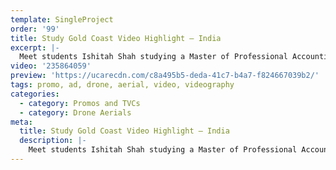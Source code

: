 ```yaml
---
template: SingleProject
order: '99'
title: Study Gold Coast Video Highlight – India
excerpt: |-
  Meet students Ishitah Shah studying a Master of Professional Accounting and graduate Mohit Trevidi of who has completed his Masters of Touism at Southern Cross University. This video highlights why students choose to study on the Gold Coast, what attracted them and what are the benefits.
video: '235864059'
preview: 'https://ucarecdn.com/c8a495b5-deda-41c7-b4a7-f824667039b2/'
tags: promo, ad, drone, aerial, video, videography
categories:
  - category: Promos and TVCs
  - category: Drone Aerials
meta:
  title: Study Gold Coast Video Highlight – India
  description: |-
    Meet students Ishitah Shah studying a Master of Professional Accounting and graduate Mohit Trevidi of who has completed his Masters of Touism at Southern Cross University. This video highlights why students choose to study on the Gold Coast, what attracted them and what are the benefits.
---
```

